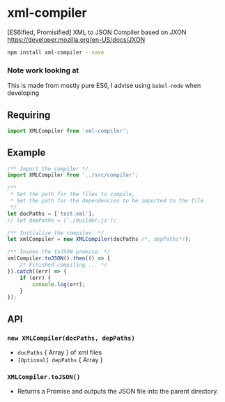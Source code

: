 # xml-compiler
[ES6ified, Promisified] XML to JSON Compiler based on JXON https://developer.mozilla.org/en-US/docs/JXON
```bash
npm install xml-compiler --save
```
### Note work looking at ###
This is made from mostly pure ES6, I advise using `babel-node` when developing
## Requiring ##
```js
import XMLCompiler from 'xml-compiler';
```

## Example ##
```js
/** Import the compiler */
import XMLCompiler from '../src/compiler';

/**
 * Set the path for the files to compile,
 * Set the path for the dependencies to be imported to the file.
 */
let docPaths = ['test.xml'];
// let depPaths = ['./builder.js'];

/** Initialize the compiler. */
let xmlCompiler = new XMLCompiler(docPaths /*, depPaths*/);

/** Invoke the toJSON promise. */
xmlCompiler.toJSON().then(() => {
    /* Finished compiling ... */
}).catch((err) => {
    if (err) {
        console.log(err);
    }
});
```
## API ##
### `new XMLCompiler(docPaths, depPaths)` ###
+ `docPaths` { Array } of xml files
+ `[Optional] depPaths` { Array }

### `XMLCompiler.toJSON()` ###
+ Returns a Promise and outputs the JSON file into the parent directory.
